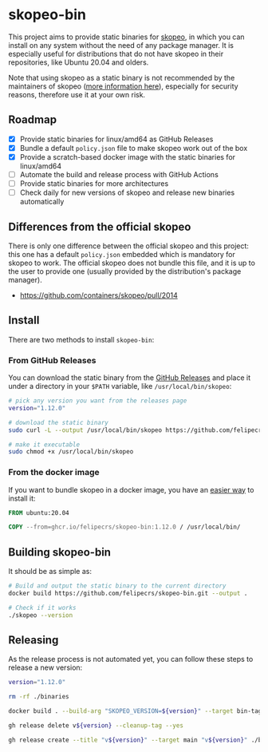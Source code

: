 # skopeo-bin

This project aims to provide static binaries for [skopeo](https://github.com/containers/skopeo), in which you can install on any system without the need of any package manager. It is especially useful for distributions that do not have skopeo in their repositories, like Ubuntu 20.04 and olders.

Note that using skopeo as a static binary is not recommended by the maintainers of skopeo ([more information here](https://github.com/containers/skopeo/blob/main/install.md#building-a-static-binary)), especially for security reasons, therefore use it at your own risk.

## Roadmap

- [x] Provide static binaries for linux/amd64 as GitHub Releases
- [x] Bundle a default `policy.json` file to make skopeo work out of the box
- [x] Provide a scratch-based docker image with the static binaries for linux/amd64
- [ ] Automate the build and release process with GitHub Actions
- [ ] Provide static binaries for more architectures
- [ ] Check daily for new versions of skopeo and release new binaries automatically

## Differences from the official skopeo

There is only one difference between the official skopeo and this project: this one has a default `policy.json` embedded which is mandatory for skopeo to work. The official skopeo does not bundle this file, and it is up to the user to provide one (usually provided by the distribution's package manager).

- <https://github.com/containers/skopeo/pull/2014>

## Install

There are two methods to install `skopeo-bin`:

### From GitHub Releases

You can download the static binary from the [GitHub Releases](https://github.com/felipecrs/skopeo-bin/releases) and place it under a directory in your `$PATH` variable, like `/usr/local/bin/skopeo`:

```bash
# pick any version you want from the releases page
version="1.12.0"

# download the static binary
sudo curl -L --output /usr/local/bin/skopeo https://github.com/felipecrs/skopeo-bin/releases/download/v${version}/skopeo.linux-amd64

# make it executable
sudo chmod +x /usr/local/bin/skopeo
```

### From the docker image

If you want to bundle skopeo in a docker image, you have an [easier way](https://ghcr.io/felipecrs/skopeo-bin) to install it:

```Dockerfile
FROM ubuntu:20.04

COPY --from=ghcr.io/felipecrs/skopeo-bin:1.12.0 / /usr/local/bin/
```

## Building skopeo-bin

It should be as simple as:

```bash
# Build and output the static binary to the current directory
docker build https://github.com/felipecrs/skopeo-bin.git --output .

# Check if it works
./skopeo --version
```

## Releasing

As the release process is not automated yet, you can follow these steps to release a new version:

```bash
version="1.12.0"

rm -rf ./binaries

docker build . --build-arg "SKOPEO_VERSION=${version}" --target bin-tagged --output ./binaries

gh release delete v${version} --cleanup-tag --yes

gh release create --title "v${version}" --target main "v${version}" ./binaries/*
```
